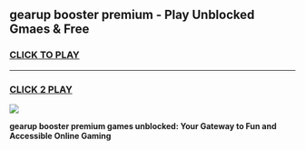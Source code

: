 
## gearup booster premium - Play Unblocked Gmaes & Free
<h3>
<a href="https://news.freeplayer.one?title=gearup_booster_premium&ref=16F">CLICK TO PLAY</a></h3>
<hr>

<h3>
<a href="https://news.freeplayer.one?title=gearup_booster_premium&ref=16F">CLICK 2 PLAY</a>
  
</h3>

<a href="https://news.freeplayer.one?title=gearup_booster_premium&ref=16F/"><img src="https://clearcache.store/games.png"></a>


**gearup booster premium games unblocked: Your Gateway to Fun and Accessible Online Gaming**
